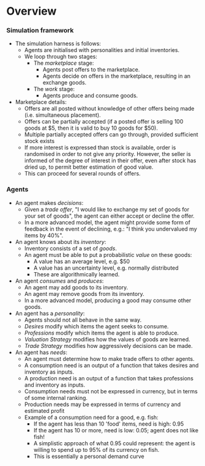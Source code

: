 # Overview

### Simulation framework

* The simulation harness is follows:
  * Agents are initialised with personalities and initial inventories.
  * We loop through two stages:
    * The _marketplace_ stage:
      * Agents post offers to the marketplace.
      * Agents decide on offers in the marketplace, resulting in an exchange goods.
    * The _work_ stage:
      * Agents produce and consume goods.
* Marketplace details:
  * Offers are all posted without knowledge of other offers being made (i.e.
    simultaneous placement).
  * Offers can be partially accepted (if a posted offer is selling 100 goods at $5,
    then it is valid to buy 10 goods for $50).
  * Multiple partially accepted offers can go through, provided sufficient stock exists
  * If more interest is expressed than stock is available, order is randomised in order
    to not give any priority. However, the seller is informed of the degree of interest
    in their offer, even after stock has dried up, to permit better estimation of good value.
  * This can proceed for several rounds of offers.


### Agents

* An agent makes _decisions_:
    * Given a _trade offer_, "I would like to exchange my set of goods for your set of goods",
      the agent can either accept or decline the offer.
    * In a more advanced model, the agent
      might provide some form of feedback in the event of declining,
      e.g.: "I think you undervalued my items by 40%".
* An agent knows about its _inventory_:
    * Inventory consists of a set of _goods_.
    * An agent must be able to put a probabilistic _value_ on these goods:
        * A value has an average level, e.g. $50
        * A value has an uncertainty level, e.g. normally distributed
        * These are algorithmically learned.
* An agent _consumes_ and _produces_:
    * An agent may add goods to its inventory.
    * An agent may remove goods from its inventory.
    * In a more advanced model, producing a good may consume other goods.
* An agent has a _personality_:
    * Agents should not all behave in the same way.
    * _Desires_ modify which items the agent seeks to consume.
    * _Professions_ modify which items the agent is able to produce.
    * _Valuation Strategy_ modifies how the values of goods are learned.
    * _Trade Strategy_ modifies how aggressively decisions can be made.
* An agent has _needs_:
    * An agent must determine how to make trade offers to other agents.
    * A consumption need is an output of a function that takes desires and inventory
      as inputs.
    * A production need is an output of a function that takes professions and inventory
      as inputs.
    * Consumption needs must not be expressed in currency, but in terms of some internal ranking.
    * Production needs may be expressed in terms of currency and estimated profit
    * Example of a consumption need for a good, e.g. fish:
        * If the agent has less than 10 'food' items, need is high: 0.95
        * If the agent has 10 or more, need is low: 0.05; agent does not like fish!
        * A simplistic approach of what 0.95 could represent: the agent is willing to spend
          up to 95% of its currency on fish.
        * This is essentially a personal demand curve
